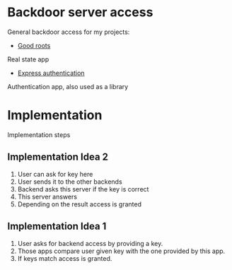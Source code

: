 # Backdoor server access

General backdoor access for my projects:

* [Good roots](https://github.com/FelixRiddle/good-roots)

Real state app

* [Express authentication](https://github.com/FelixRiddle/express-authentication)

Authentication app, also used as a library

# Implementation

Implementation steps

## Implementation Idea 2

1) User can ask for key here
2) User sends it to the other backends
3) Backend asks this server if the key is correct
4) This server answers
5) Depending on the result access is granted

## Implementation Idea 1

1) User asks for backend access by providing a key.
2) Those apps compare user given key with the one provided by this app.
3) If keys match access is granted.
